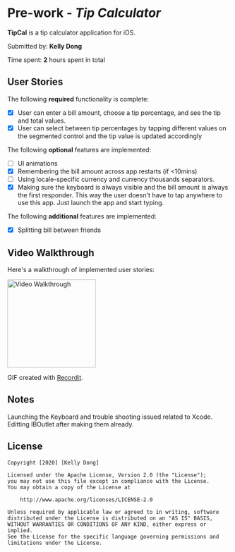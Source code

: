 # Pre-work - *Tip Calculator*

**TipCal** is a tip calculator application for iOS.

Submitted by: **Kelly Dong**

Time spent: **2** hours spent in total

## User Stories

The following **required** functionality is complete:

* [x] User can enter a bill amount, choose a tip percentage, and see the tip and total values.
* [x] User can select between tip percentages by tapping different values on the segmented control and the tip value is updated accordingly

The following **optional** features are implemented:

* [ ] UI animations
* [x] Remembering the bill amount across app restarts (if <10mins)
* [ ] Using locale-specific currency and currency thousands separators.
* [x] Making sure the keyboard is always visible and the bill amount is always the first responder. This way the user doesn't have to tap anywhere to use this app. Just launch the app and start typing.

The following **additional** features are implemented:

- [x] Splitting bill between friends

## Video Walkthrough

Here's a walkthrough of implemented user stories:

<img src='http://g.recordit.co/nSS3Axq2qq.gif' title='Video Walkthrough' width='200' alt='Video Walkthrough' />

GIF created with [Recordit](http://recordit.co).

## Notes

Launching the Keyboard and trouble shooting issued related to Xcode.
Editting IBOutlet after making them already.

## License

    Copyright [2020] [Kelly Dong]

    Licensed under the Apache License, Version 2.0 (the "License");
    you may not use this file except in compliance with the License.
    You may obtain a copy of the License at

        http://www.apache.org/licenses/LICENSE-2.0

    Unless required by applicable law or agreed to in writing, software
    distributed under the License is distributed on an "AS IS" BASIS,
    WITHOUT WARRANTIES OR CONDITIONS OF ANY KIND, either express or implied.
    See the License for the specific language governing permissions and
    limitations under the License.

